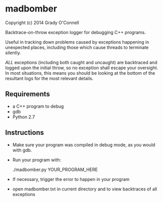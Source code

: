 madbomber
===

Copyright (c) 2014 Grady O'Connell

Backtrace-on-throw exception logger for debugging C++ programs.

Useful in tracking down problems caused by exceptions happening in unexpected
places, including those which cause threads to terminate silently.

*ALL* exceptions (including both caught and uncaught) are backtraced and logged
upon the initial throw, so no exception shall escape your oversight.
In most situations, this means you should be looking at the bottom of the 
resultant logs for the most relevant details.

## Requirements
- a C++ program to debug
- gdb
- Python 2.7

## Instructions
- Make sure your program was compiled in debug mode, as you would with gdb.
- Run your program with:

    ./madbomber.py YOUR_PROGRAM_HERE
    
- If necessary, trigger the error to happen in your program
- open madbomber.txt in current directory and to view backtraces of all exceptions

